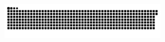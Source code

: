 <picture>
  <source media="(prefers-color-scheme: dark)" srcset="https://raw.githubusercontent.com/MarineHakobyan/MarineHakobyan/2ddb2ea9c1089633e1e6e75c762052de6269b199/github-contribution-grid-snake-dark.svg" />
  <source media="(prefers-color-scheme: light)" srcset="https://raw.githubusercontent.com/MarineHakobyan/MarineHakobyan/2ddb2ea9c1089633e1e6e75c762052de6269b199/github-contribution-grid-snake.svg" />
  <img alt="github-snake" src="https://raw.githubusercontent.com/MarineHakobyan/MarineHakobyan/2ddb2ea9c1089633e1e6e75c762052de6269b199/github-contribution-grid-snake-dark.svg" />
</picture>
